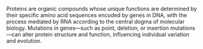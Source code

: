 Proteins are organic compounds whose unique functions are determined by their specific amino acid sequences encoded by genes in DNA, with the process mediated by RNA according to the central dogma of molecular biology. Mutations in genes—such as point, deletion, or insertion mutations—can alter protein structure and function, influencing individual variation and evolution.
